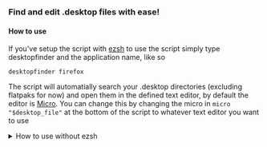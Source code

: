 ### Find and edit .desktop files with ease!

#### How to use
If you've setup the script with [ezsh](https://github.com/AAATBSGSHU/ezsh) to use the script simply type desktopfinder and the application name, like so
```
desktopfinder firefox
```
The script will automatially search your .desktop directories (excluding flatpaks for now) and open them in the defined text editor, by default the editor is [Micro](https://micro-editor.github.io/). You can change this by changing the micro in ```micro "$desktop_file"``` at the bottom of the script to whatever text editor you want to use

<details closed>
<summary>How to use without ezsh</summary>

Git clone the repository
```
git clone https://github.com/AAATBSGSHU/desktopfinder.sh.git

```
Make the script executable
```
chmod +x location/to/your/desktopfinder.sh/desktopfinder.sh
```
Now you can run the script after refreshing your terminal with`
```
location/to/your/desktopfinder.sh/desktopfinder.sh appname
```
If you want to make using the script easier add a line like this to your .zshrc or .bashrc
```
alias desktopfinder='location/to/your/desktopfinder.sh/desktopfinder.sh'

```
Make sure to replace every mentioned ```location/to/your/desktopfinder.sh/desktopfinder.sh``` with your actual location to the script

</details closed>

